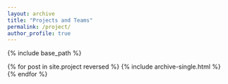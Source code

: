 ```yaml
---
layout: archive
title: "Projects and Teams"
permalink: /project/
author_profile: true
---
```


{% include base_path %}

{% for post in site.project reversed %}
    {% include archive-single.html %}
{% endfor %}